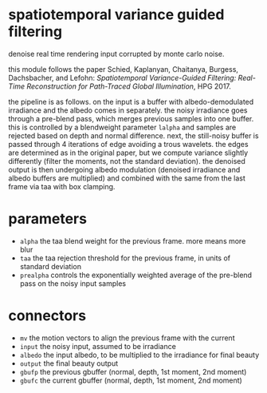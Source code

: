 # spatiotemporal variance guided filtering

denoise real time rendering input corrupted by monte carlo noise.

this module follows the paper
Schied, Kaplanyan, Chaitanya, Burgess, Dachsbacher, and Lefohn:
*Spatiotemporal Variance-Guided Filtering: Real-Time
Reconstruction for Path-Traced Global Illumination*, HPG 2017.

the pipeline is as follows. on the input is a buffer with albedo-demodulated
irradiance and the albedo comes in separately. the noisy irradiance goes
through a pre-blend pass, which merges previous samples into one buffer. this
is controlled by a blendweight parameter `lalpha` and samples are rejected
based on depth and normal difference. next, the still-noisy buffer is passed
through 4 iterations of edge avoiding a trous wavelets. the edges are
determined as in the original paper, but we compute variance slightly
differently (filter the moments, not the standard deviation).
the denoised output is then undergoing albedo modulation (denoised irradiance
and albedo buffers are multiplied) and combined with the same from the last
frame via taa with box clamping.

# parameters

* `alpha` the taa blend weight for the previous frame. more means more blur
* `taa` the taa rejection threshold for the previous frame, in units of standard deviation
* `prealpha` controls the exponentially weighted average of the pre-blend pass on the noisy
  input samples

# connectors

* `mv` the motion vectors to align the previous frame with the current
* `input` the noisy input, assumed to be irradiance
* `albedo` the input albedo, to be multiplied to the irradiance for final beauty
* `output` the final beauty output
* `gbufp` the previous gbuffer (normal, depth, 1st moment, 2nd moment)
* `gbufc` the current gbuffer (normal, depth, 1st moment, 2nd moment)
